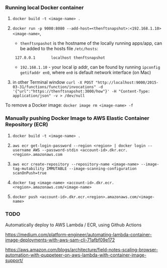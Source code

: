 ### Running local Docker container

1. `docker build -t <image-name> .`
2. `docker run -p 9000:8080 --add-host=<thenftsnapshot>:<192.168.1.10> <image-name>`,

   - `thenftsnpashot` is the hostname of the locally running apps/app, can be added to the hosts file `/etc/hosts`:

   ```
    127.0.0.1       localhost thenftsnapshot
   ```

   - `192.168.1.10` - your local ip addr, can be found by running `ipconfig getifaddr en0`, where `en0` is default network interface (on Mac)

3. in other Terminal window `curl -X POST "http://localhost:9000/2015-03-31/functions/function/invocations" -d '{"url":"https://thenftsnapshot:3000/how"}' -H "Content-Type: application/json" -v > /dev/null`

To remove a Docker image: `docker image rm <image-name> -f`

### Manually pushing Docker Image to AWS Elastic Container Repository (ECR)

1. `docker build -t <image-name> .`
2. `aws ecr get-login-password --region <region> | docker login --username AWS --password-stdin <account-id>.dkr.ecr.<region>.amazonaws.com`

3. `aws ecr create-repository --repository-name <image-name> --image-tag-mutability IMMUTABLE --image-scanning-configuration scanOnPush=true`

4. `docker tag <image-name> <account-id>.dkr.ecr.<region>.amazonaws.com/<image-name>`

5. `docker push <account-id>.dkr.ecr.<region>.amazonaws.com/<image-name>`

### TODO

Automatically deploy to AWS Lambda / ECR, using Github Actions

https://medium.com/platform-engineer/automating-lambda-container-image-deployments-with-aws-sam-cli-71afbf09e172

https://aws.amazon.com/blogs/architecture/field-notes-scaling-browser-automation-with-puppeteer-on-aws-lambda-with-container-image-support/
